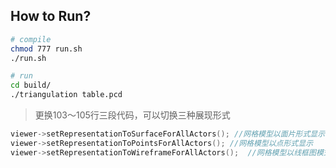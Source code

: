 ## How to Run?
```bash
# compile
chmod 777 run.sh
./run.sh

# run
cd build/
./triangulation table.pcd
```

> 更换103～105行三段代码，可以切换三种展现形式

```cpp
viewer->setRepresentationToSurfaceForAllActors(); //网格模型以面片形式显示  
viewer->setRepresentationToPointsForAllActors(); //网格模型以点形式显示  
viewer->setRepresentationToWireframeForAllActors();  //网格模型以线框图模式显示
        
```